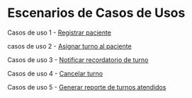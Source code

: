 # Escenarios de Casos de Usos
Casos de uso 1 - [Registrar paciente](https://github.com/user-attachments/files/19743695/Escenarios.de.casos.de.uso.1.xlsx)

casos de uso 2 - [Asignar turno al paciente](https://github.com/user-attachments/files/19743709/Escenarios.de.casos.de.uso.2.xlsx)

Casos de uso 3 - [Notificar recordatorio de turno](https://github.com/user-attachments/files/19743728/Escenarios.de.casos.de.uso.3.xlsx)

Casos de uso 4 - [Cancelar turno](https://github.com/user-attachments/files/19743738/Escenarios.de.casos.de.uso.4.xlsx)

Casos de uso 5 - [Generar reporte de turnos atendidos](https://github.com/user-attachments/files/19743744/Escenarios.de.casos.de.uso.5.xlsx)
